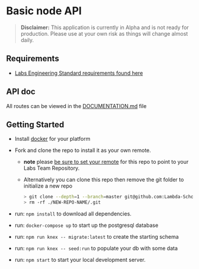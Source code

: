 # Basic node API

> **Disclaimer:** This application is currently in Alpha and is not ready for
> production. Please use at your own risk as things will change almost daily.

## Requirements

- [Labs Engineering Standard requirements found here](https://labs.lambdaschool.com/topics/node-js/)

## API doc

All routes can be viewed in the [DOCUMENTATION.md](DOCUMENTATION.md) file

## Getting Started

- Install [docker](https://docs.docker.com/get-docker/) for your platform
- Fork and clone the repo to install it as your own remote.
  - **note** please [be sure to set your remote](https://help.github.jp/enterprise/2.11/user/articles/changing-a-remote-s-url/) for this repo to point to your Labs Team Repository.
  - Alternatively you can clone this repo then remove the git folder to initialize a new repo

    ```bash
    > git clone --depth=1 --branch=master git@github.com:Lambda-School-Labs/labs-api-starter.git NEW-REPO-NAME
    > rm -rf ./NEW-REPO-NAME/.git
    ```

- run: `npm install` to download all dependencies.
- run: `docker-compose up` to start up the postgresql database
- run: `npm run knex -- migrate:latest` to create the starting schema
- run: `npm run knex -- seed:run` to populate your db with some data
- run: `npm start` to start your local development server.
